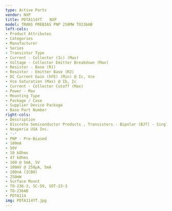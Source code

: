 ```yaml
---
type: Active Parts
vendor: NXP
title: PDTA114YT　　NXP
model: TRANS PREBIAS PNP 250MW TO236AB
left-cols:
- Product Attributes
- Categories
- Manufacturer
- Series
- Transistor Type
- Current - Collector (Ic) (Max)
- Voltage - Collector Emitter Breakdown (Max)
- Resistor - Base (R1)
- Resistor - Emitter Base (R2)
- DC Current Gain (hFE) (Min) @ Ic, Vce
- Vce Saturation (Max) @ Ib, Ic
- Current - Collector Cutoff (Max)
- Power - Max
- Mounting Type
- Package / Case
- Supplier Device Package
- Base Part Number
right-cols:
- Description
- Discrete Semiconductor Products , Transistors - Bipolar (BJT) - Single, Pre-Biased
- Nexperia USA Inc.
- '-'
- PNP - Pre-Biased
- 100mA
- 50V
- 10 kOhms
- 47 kOhms
- 100 @ 5mA, 5V
- 100mV @ 250µA, 5mA
- 100nA (ICBO)
- 250mW
- Surface Mount
- TO-236-3, SC-59, SOT-23-3
- TO-236AB
- PDTA114
img: PDTA114YT.jpg
---
```

